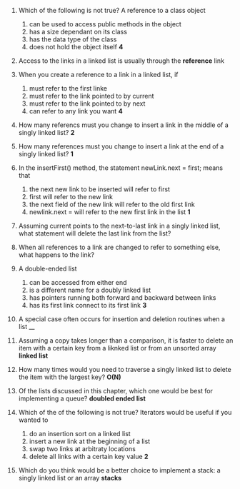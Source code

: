 1. Which of the following is not true? A reference to a class object
    1. can be used to access public methods in the object
    2. has a size dependant on its class
    3. has the data type of the class
    4. does not hold the object itself
**4**
2. Access to the links in a linked list is usually through the **reference** link

3. When you create a reference to a link in a linked list, if 
    1. must refer to the first linke
    2. must refer to the link pointed to by current
    3. must refer to the link pointed to by next
    4. can refer to any link you want
  **4** 
4. How many referencs must you change to insert a link in the middle of a singly linked list?
**2**
5. How many references must you change to insert a link at the end of a singly linked list?
**1**
6. In the insertFirst() method, the statement newLink.next = first; means that
    1. the next new link to be inserted will refer to first
    2. first will refer to the new link
    3. the next field of the new link will refer to the old first link
    4. newlink.next = will refer to the new first link in the list
**1**    
7. Assuming current points to the next-to-last link in a singly linked list, what statement will delete the last link from the  list?

8. When all references to a link are changed to refer to something else, what happens to the link?

9. A double-ended list
    1. can be accessed from either end
    2. is a different name for a doubly linked list
    3. has pointers running both forward and backward between links
    4. has its first link connect to its first link
  **3** 
10. A special case often occurs for insertion and deletion routines when a list __

11. Assuming a copy takes longer than a comparison, it is faster to delete an item with a certain key from a liknked list or from an unsorted array
**linked list**
12. How many times would you need to traverse a singly linked list to delete the item with the largest key?
**O(N)**
13. Of the lists discussed in this chapter, which one would be best for implementing a queue?
**doubled ended list**
14. Which of the of the following is not true? Iterators would be useful if you wanted to
    1. do an insertion sort on a linked list
    2. insert a new link at the beginning of a list
    3. swap two links at arbitraty locations
    4. delete all links with a certain key value
**2**
15. Which do you think would be a better choice to implement a stack: a singly linked list or an array
**stacks**